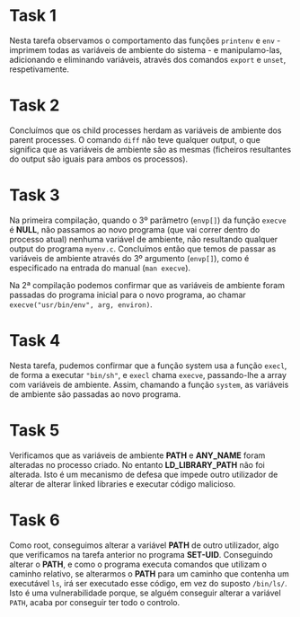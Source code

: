 # Task 1

Nesta tarefa observamos o comportamento das funções `printenv` e `env` - imprimem todas as variáveis de ambiente do sistema - e manipulamo-las, adicionando e eliminando variáveis, através dos comandos `export` e `unset`, respetivamente.

# Task 2

Concluímos que os child processes herdam as variáveis de ambiente dos parent processes. O comando `diff` não teve qualquer output, o que significa que as variáveis de ambiente são as mesmas (ficheiros resultantes do output são iguais para ambos os processos).

# Task 3

Na primeira compilação, quando o 3º parâmetro (`envp[]`) da função `execve` é **NULL**, não passamos ao novo programa (que vai correr dentro do processo atual) nenhuma variável de ambiente, não resultando qualquer output do programa `myenv.c`. Concluímos então que temos de passar as variáveis de ambiente através do 3º argumento (`envp[]`), como é especificado na entrada do manual (`man execve`).

Na 2ª compilação podemos confirmar que as variáveis de ambiente foram passadas do programa inicial para o novo programa, ao chamar `execve("usr/bin/env", arg, environ)`.

# Task 4

Nesta tarefa, pudemos confirmar que a função system usa a função `execl`, de forma a executar `"bin/sh"`, e `execl` chama `execve`, passando-lhe a array com variáveis de ambiente. Assim, chamando a função `system`, as variáveis de ambiente são passadas ao novo programa.

# Task 5

Verificamos que as variáveis de ambiente **PATH** e **ANY_NAME** foram alteradas no processo criado. No entanto **LD_LIBRARY_PATH** não foi alterada. Isto é um mecanismo de defesa que impede outro utilizador de alterar de alterar linked libraries e executar código malicioso.

# Task 6 

Como root, conseguimos alterar a variável **PATH** de outro utilizador, algo que verificamos na tarefa anterior no programa **SET-UID**.
Conseguindo alterar o **PATH**, e como o programa executa comandos que utilizam o caminho relativo, se alterarmos o **PATH** para um caminho que contenha um executável `ls`, irá ser executado esse código, em vez do suposto `/bin/ls/`. Isto é uma vulnerabilidade porque, se alguém conseguir alterar a variável `PATH`, acaba por conseguir ter todo o controlo.
